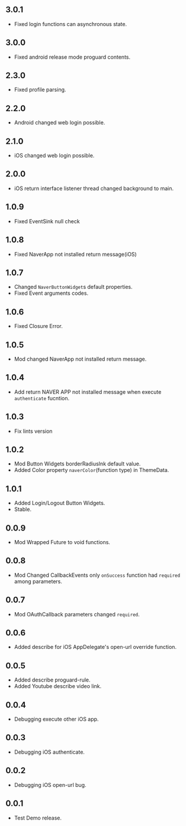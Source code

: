 ## 3.0.1
* Fixed login functions can asynchronous state.

## 3.0.0
* Fixed android release mode proguard contents.

## 2.3.0
* Fixed profile parsing.

## 2.2.0
* Android changed web login possible.

## 2.1.0
* iOS changed web login possible.

## 2.0.0
* iOS return interface listener thread changed background to main. 

## 1.0.9
* Fixed EventSink null check

## 1.0.8
* Fixed NaverApp not installed return message(iOS)

## 1.0.7
* Changed `NaverButtonWidget`s default properties. 
* Fixed Event arguments codes.

## 1.0.6
* Fixed Closure Error.

## 1.0.5
* Mod changed NaverApp not installed return message.


## 1.0.4
* Add return NAVER APP not installed message when execute `authenticate` fucntion.

## 1.0.3
* Fix lints version 

## 1.0.2
* Mod Button Widgets borderRadiusInk default value.
* Added Color property `naverColor`(function type) in ThemeData.

## 1.0.1
* Added Login/Logout Button Widgets.
* Stable.

## 0.0.9
* Mod Wrapped Future to void functions.

## 0.0.8
* Mod Changed CallbackEvents only `onSuccess` function had `required` among parameters.

## 0.0.7
* Mod OAuthCallback parameters changed `required`.

## 0.0.6
* Added describe for iOS AppDelegate's open-url override function.

## 0.0.5
* Added describe proguard-rule.
* Added Youtube describe video link.

## 0.0.4
* Debugging execute other iOS app. 

## 0.0.3
* Debugging iOS authenticate.

## 0.0.2
* Debugging iOS open-url bug.

## 0.0.1
* Test Demo release.
